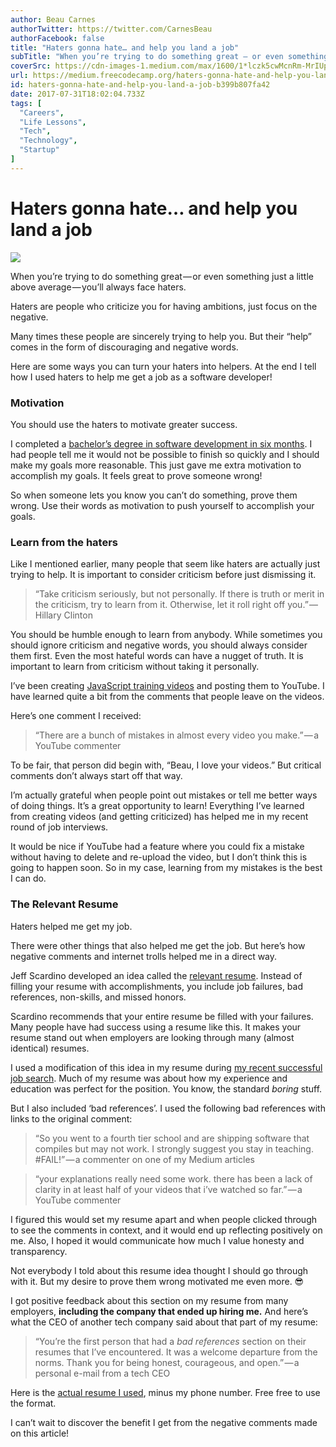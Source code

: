 ```yaml
---
author: Beau Carnes
authorTwitter: https://twitter.com/CarnesBeau
authorFacebook: false
title: "Haters gonna hate… and help you land a job"
subTitle: "When you’re trying to do something great — or even something just a little above average — you’ll always face haters...."
coverSrc: https://cdn-images-1.medium.com/max/1600/1*lczk5cwMcnRm-MrIUp9trg.png
url: https://medium.freecodecamp.org/haters-gonna-hate-and-help-you-land-a-job-b399b807fa42
id: haters-gonna-hate-and-help-you-land-a-job-b399b807fa42
date: 2017-07-31T18:02:04.733Z
tags: [
  "Careers",
  "Life Lessons",
  "Tech",
  "Technology",
  "Startup"
]
---
```

# Haters gonna hate… and help you land a job



![](https://cdn-images-1.medium.com/max/1600/1*lczk5cwMcnRm-MrIUp9trg.png)



When you’re trying to do something great — or even something just a little above average — you’ll always face haters.

Haters are people who criticize you for having ambitions, just focus on the negative.

Many times these people are sincerely trying to help you. But their “help” comes in the form of discouraging and negative words.

Here are some ways you can turn your haters into helpers. At the end I tell how I used haters to help me get a job as a software developer!

### Motivation

You should use the haters to motivate greater success.

I completed a [bachelor’s degree in software development in six months](https://medium.freecodecamp.com/how-i-got-a-second-degree-and-earned-5-developer-certifications-in-just-one-year-while-working-and-2b902ee291ab). I had people tell me it would not be possible to finish so quickly and I should make my goals more reasonable. This just gave me extra motivation to accomplish my goals. It feels great to prove someone wrong!

So when someone lets you know you can’t do something, prove them wrong. Use their words as motivation to push yourself to accomplish your goals.

### Learn from the haters

Like I mentioned earlier, many people that seem like haters are actually just trying to help. It is important to consider criticism before just dismissing it.

> “Take criticism seriously, but not personally. If there is truth or merit in the criticism, try to learn from it. Otherwise, let it roll right off you.” — Hillary Clinton

You should be humble enough to learn from anybody. While sometimes you should ignore criticism and negative words, you should always consider them first. Even the most hateful words can have a nugget of truth. It is important to learn from criticism without taking it personally.

I’ve been creating [JavaScript training videos](https://medium.freecodecamp.com/my-giant-javascript-basics-course-is-now-live-on-youtube-and-its-100-free-9020a21bbc27) and posting them to YouTube. I have learned quite a bit from the comments that people leave on the videos.

Here’s one comment I received:

> “There are a bunch of mistakes in almost every video you make.” — a YouTube commenter

To be fair, that person did begin with, “Beau, I love your videos.” But critical comments don’t always start off that way.

I’m actually grateful when people point out mistakes or tell me better ways of doing things. It’s a great opportunity to learn! Everything I’ve learned from creating videos (and getting criticized) has helped me in my recent round of job interviews.

It would be nice if YouTube had a feature where you could fix a mistake without having to delete and re-upload the video, but I don’t think this is going to happen soon. So in my case, learning from my mistakes is the best I can do.

### The Relevant Resume

Haters helped me get my job.

There were other things that also helped me get the job. But here’s how negative comments and internet trolls helped me in a direct way.

Jeff Scardino developed an idea called the [relevant resume](http://www.therelevantresume.com/). Instead of filling your resume with accomplishments, you include job failures, bad references, non-skills, and missed honors.

Scardino recommends that your entire resume be filled with your failures. Many people have had success using a resume like this. It makes your resume stand out when employers are looking through many (almost identical) resumes.

I used a modification of this idea in my resume during [my recent successful job search](https://forum.freecodecamp.com/t/job-offer-accepted-20k-more-than-current-salary-thanks-fcc-story-of-how-i-did-it/113848). Much of my resume was about how my experience and education was perfect for the position. You know, the standard _boring_ stuff.

But I also included ‘bad references’. I used the following bad references with links to the original comment:

> “So you went to a fourth tier school and are shipping software that compiles but may not work. I strongly suggest you stay in teaching. #FAIL!” — a commenter on one of my Medium articles

> “your explanations really need some work. there has been a lack of clarity in at least half of your videos that i’ve watched so far.” — a YouTube commenter

I figured this would set my resume apart and when people clicked through to see the comments in context, and it would end up reflecting positively on me. Also, I hoped it would communicate how much I value honesty and transparency.

Not everybody I told about this resume idea thought I should go through with it. But my desire to prove them wrong motivated me even more. 😎

I got positive feedback about this section on my resume from many employers, **including the company that ended up hiring me.** And here’s what the CEO of another tech company said about that part of my resume:

> “You’re the first person that had a _bad references_ section on their resumes that I’ve encountered. It was a welcome departure from the norms. Thank you for being honest, courageous, and open.” — a personal e-mail from a tech CEO

Here is the [actual resume I used](https://docs.google.com/document/d/1M-anOyMfuOd3oC5VQBIJD0HvI4Ltu9YuspJy2Sv413c), minus my phone number. Free free to use the format.

I can’t wait to discover the benefit I get from the negative comments made on this article!








